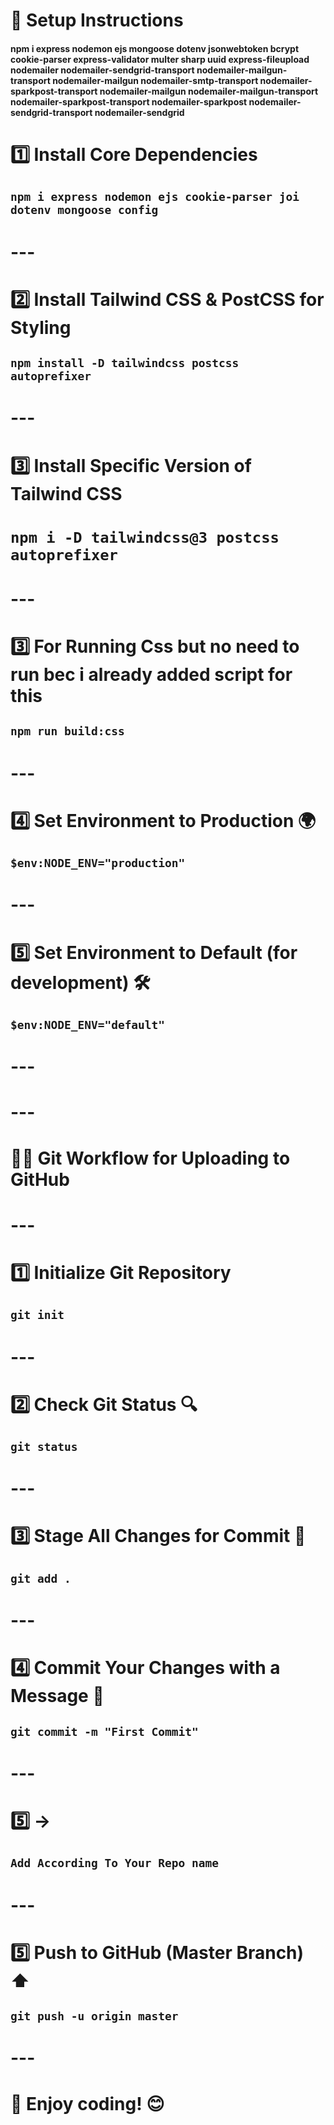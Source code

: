 # 🚀 Setup Instructions
####  npm i express nodemon ejs mongoose dotenv jsonwebtoken bcrypt cookie-parser express-validator multer sharp uuid express-fileupload nodemailer nodemailer-sendgrid-transport nodemailer-mailgun-transport nodemailer-mailgun nodemailer-smtp-transport nodemailer-sparkpost-transport nodemailer-mailgun nodemailer-mailgun-transport nodemailer-sparkpost-transport nodemailer-sparkpost nodemailer-sendgrid-transport nodemailer-sendgrid 

# 1️⃣ Install Core Dependencies  
## `npm i express nodemon ejs cookie-parser joi dotenv mongoose config`

# ---

# 2️⃣ Install Tailwind CSS & PostCSS for Styling  
## `npm install -D tailwindcss postcss autoprefixer`

# ---

# 3️⃣ Install Specific Version of Tailwind CSS  
# `npm i -D tailwindcss@3 postcss autoprefixer`

# ---


# 3️⃣ For Running Css but no need to run bec i already added script for this
## `npm run build:css`

# ---


# 4️⃣ Set Environment to Production 🌍  
## `$env:NODE_ENV="production"`

# ---


# 5️⃣ Set Environment to Default (for development) 🛠️  
## `$env:NODE_ENV="default"`


# ---
# ---

# 🧑‍💻 Git Workflow for Uploading to GitHub  

# ---

# 1️⃣ Initialize Git Repository  
## `git init`


# ---

# 2️⃣ Check Git Status 🔍  
## `git status`


# ---

# 3️⃣ Stage All Changes for Commit 📝  
## `git add .`


# ---

# 4️⃣ Commit Your Changes with a Message 💬  
## `git commit -m "First Commit"`


# ---

# 5️⃣ -> 
## `Add According To Your Repo name`


# ---

# 5️⃣ Push to GitHub (Master Branch) ⬆️  
## `git push -u origin master`

# ---

# 📝 Enjoy coding! 😊
